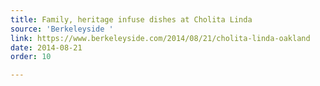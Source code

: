```yaml
---
title: Family, heritage infuse dishes at Cholita Linda
source: 'Berkeleyside '
link: https://www.berkeleyside.com/2014/08/21/cholita-linda-oakland
date: 2014-08-21
order: 10

---
```


